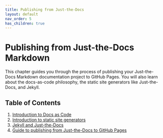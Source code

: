 ```yaml
---
title: Publishing from Just-the-Docs
layout: default
nav_order: 5
has_children: true
---
```


# Publishing from Just-the-Docs Markdown

This chapter guides you through the process of publishing your Just-the-Docs Markdown documentation project to GitHub Pages. You will also learn about the docs-as-code philosophy, the static site generators like Just-the-Docs, and Jekyll.

## Table of Contents

1. [Introduction to Docs as Code](/docs/4.1%20Introduction%20to%20Docs%20as%20Code.md)
2. [Introduction to static site generators](/docs/4.2%20Static%20site%20generators.md)
3. [Jekyll and Just-the-Docs](/docs/4.3%20Jekyll%20and%20Just-the-Docs.md)
4. [Guide to publishing from Just-the-Docs to GitHub Pages](/docs/4.4%20Guide%20to%20publishing%20from%20Just-the-Docs%20Jekyll%20to%20GitHub%20Pages.md)